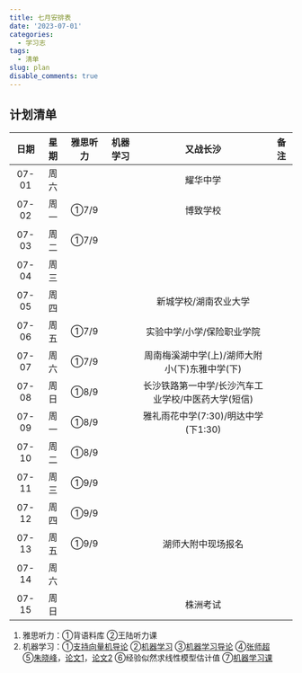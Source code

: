 ```yaml
---
title: 七月安排表
date: '2023-07-01'
categories:
  - 学习志
tags:
  - 清单
slug: plan
disable_comments: true
---
```




## 计划清单 
|   日期  |星期 | 雅思听力 | 机器学习 | 又战长沙 | 备注 |
| :------: | :------: | :------: | :------: | :------: | :------: |
| 07-01 | 周六 |  |  | 耀华中学 |  |
| 07-02 | 周一 | ①7/9 |  | 博致学校 |  |
| 07-03 | 周二 | ①7/9 |  |  |  |
| 07-04 | 周三 |  |  |  |  |
| 07-05 | 周四 |  |  | 新城学校/湖南农业大学 |  |
| 07-06 | 周五 | ①7/9 |  | 实验中学/小学/保险职业学院 |  |
| 07-07 | 周六 | ①7/9 |  | 周南梅溪湖中学(上)/湖师大附小(下)东雅中学(下) |  |
| 07-08 | 周日 | ①8/9 |  | 长沙铁路第一中学/长沙汽车工业学校/中医药大学(短信) |  |
| 07-09 | 周一 | ①8/9 |  | 雅礼雨花中学(7:30)/明达中学(下1:30) |  |
| 07-10 | 周二 | ①8/9 |  |  |  |
| 07-11 | 周三 | ①9/9 |  |  |  |
| 07-12 | 周四 | ①9/9 |  |  |  |
| 07-13 | 周五 | ①9/9 |  | 湖师大附中现场报名 |  |
| 07-14 | 周六 |  |  |  |  |
| 07-15 | 周日 |  |  | 株洲考试 |   |

1. 雅思听力：①背语料库 ②王陆听力课
3. 机器学习：①[支持向量机导论](/papers/QinRecom/支持向量机导论.pdf) ②[机器学习](/papers/QinRecom/机器学习.pdf) ③[机器学习导论](https://pan.baidu.com/s/18m7YJECFCvtaxidqjjqz_w?pwd=1234) ④[张师超](http://www.globalauthorid.com/WebPortal/AuthorView?wd=GAID10125982&rc=37037A)   
    ⑤[朱晓峰](http://www.globalauthorid.com/WebPortal/AuthorView?wd=GAID10127811&rc=013F3E)，[论文1](/papers/QinRecom/ZhuXF-1.pdf)，[论文2](/papers/QinRecom/ZhuXF-2.pdf) ⑥经验似然求线性模型估计值 ⑦[机器学习课](https://edu.csdn.net/course/detail/31616?spm=1003.2449.3001.8293.1) 